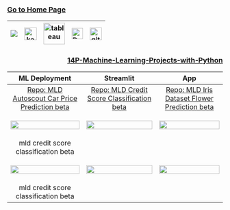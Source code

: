 ### [Go to Home Page](https://github.com/celik-muhammed)

<div align="center">
  
| [![](https://img.shields.io/badge/linkedin-%230077B5.svg?&style=for-the-badge&logo=linkedin&logoColor=white)][Linkedin] | [<img src="https://www.kaggle.com/static/images/site-logo.svg" alt="kaggle" height="28.5"/>][kaggle] | [<img src="https://www.tableau.com/sites/default/files/2021-05/tableau_rgb_500x104.png" alt="tableau" height="50"/>][tableau] | [<picture><source media="(prefers-color-scheme: dark)" srcset="https://theme.zdassets.com/theme_assets/224203/4a55138e21ad44a9c72c8295181c79fe938a2ae6.svg" alt="kaggle" height="26"><img alt="Dark" src="https://cdn-static-1.medium.com/sites/medium.com/about/images/Medium-Logo-Black-RGB-1.svg" alt="kaggle" height="26"></picture>][medium] | [<img src="https://user-images.githubusercontent.com/94930605/160260064-ff3aa908-cbfd-4350-ab28-a26a0b7a1819.png" alt="github_pages" height="28.5"/>][github_pages] |
|:-:|:-:|:-:|:-:|:-:|

<!-- CHANGE-05 .../myname/ myname yerine profil user name yaz -->
[Linkedin]: https://www.linkedin.com/in/çelik-muhammed/ "LinkedIn"
[kaggle]: https://www.kaggle.com/clkmuhammed "Kaggle Page"
[tableau]: https://public.tableau.com/app/profile/celikmuhammed "Tableau Page"
[medium]: https://celik-muhammed.medium.com/ "Medium Page"
[github_pages]: https://celik-muhammed.github.io/ "GitHub Pages"
  
<h3 align='right'>
  
[14P-Machine-Learning-Projects-with-Python](https://github.com/celik-muhammed/14P-Machine-Learning-Projects-with-Python/blob/master/README.md)
</h3>  

| ML Deployment | Streamlit | App |
|:-:|:-:|:-:|
| [Repo: MLD Autoscout Car Price Prediction beta](https://github.com/celik-muhammed/MLD-Autoscout-Car-Price-Prediction-Beta-App-with-Streamlit/blob/master/README.md) | [Repo: MLD Credit Score Classification beta](https://github.com/celik-muhammed/MLD-Credit-Score-Classification-Beta-App-with-Streamlit/blob/master/README.md) | [Repo: MLD Iris Dataset Flower Prediction beta](https://github.com/celik-muhammed/MLD-Iris-Dataset-Flower-Prediction-Beta-App-with-Streamlit/blob/master/README.md) |
| <a href="https://celik-muhammed-aws-autoscout-car-price-prediction-mo-app-4mzrh3.streamlitapp.com/" target="_blank"><p style="text-align: center;"><img src="https://i.ibb.co/kX9LX3J/autoscout.png" style="display:block; margin:auto; width:100%; "></p></a> | <a href="https://celik-muhammed-mld-credit-score-classification-beta--app-iz7ki6.streamlitapp.com/" target="_blank"><p style="text-align: center;"><img src="https://i.ibb.co/rc4VNc4/MLD-credit-score.png" style="display:block; margin:auto; width:100%; "></p></a> | <a href="https://celik-muhammed-mld-iris-dataset-flower-prediction-be-app-hrghl2.streamlitapp.com/" target="_blank"><p style="text-align: center;"><img src="https://i.ibb.co/sVSJhXk/iris.png" style="display:block; margin:auto; width:100%; "></p></a> |
| mld credit score classification beta |  |  |
| <a href="https://celik-muhammed-aws-autoscout-car-price-prediction-mo-app-4mzrh3.streamlitapp.com/" target="_blank"><p style="text-align: center;"><img src="https://i.ibb.co/kX9LX3J/autoscout.png" style="display:block; margin:auto; width:100%; "></p></a> | <a href="https://celik-muhammed-mld-credit-score-classification-beta--app-iz7ki6.streamlitapp.com/" target="_blank"><p style="text-align: center;"><img src="https://i.ibb.co/rc4VNc4/MLD-credit-score.png" style="display:block; margin:auto; width:100%; "></p></a> | <a href="https://celik-muhammed-mld-iris-dataset-flower-prediction-be-app-hrghl2.streamlitapp.com/" target="_blank"><p style="text-align: center;"><img src="https://i.ibb.co/sVSJhXk/iris.png" style="display:block; margin:auto; width:100%; "></p></a> | 
| mld credit score classification beta |  |  |  
</div>

<!-- 
[<p style="text-align: center;"><img src="https://i.ibb.co/kX9LX3J/autoscout.png" style="display:block; margin:auto; width:100%; "></p>](https://celik-muhammed-aws-autoscout-car-price-prediction-mo-app-4mzrh3.streamlitapp.com/)

<a href="https://celik-muhammed-mld-credit-score-classification-beta--app-iz7ki6.streamlitapp.com/" target="_blank"><p style="text-align: center;"><img src="https://i.ibb.co/rc4VNc4/MLD-credit-score.png" style="display:block; margin:auto; width:100%; "></p></a>
 -->
